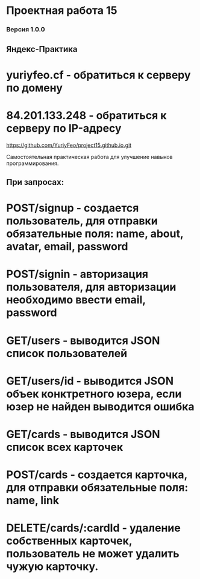 # Проектная работа 15
### Версия 1.0.0
## Яндекс-Практика

# yuriyfeo.cf - обратиться к серверу по домену

# 84.201.133.248 - обратиться к серверу по IP-адресу

<https://github.com/YuriyFeo/project15.github.io.git>

Самостоятельная практическая работа для улучшение навыков программирования. 

## При запросах:

# POST/signup - создается пользователь, для отправки обязательные поля: name, about, avatar, email, password 

# POST/signin - авторизация пользователя, для авторизации необходимо ввести email, password

# GET/users - выводится JSON список пользователей 

# GET/users/id - выводится JSON объек конктретного юзера, если юзер не найден выводится ошибка 

# GET/cards - выводится JSON список всех карточек 

# POST/cards - создается карточка, для отправки обязательные поля: name, link 

# DELETE/cards/:cardId - удаление собственных карточек, пользователь не может удалить чужую карточку.
